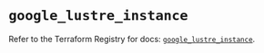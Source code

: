 # `google_lustre_instance`

Refer to the Terraform Registry for docs: [`google_lustre_instance`](https://registry.terraform.io/providers/hashicorp/google/6.49.0/docs/resources/lustre_instance).
